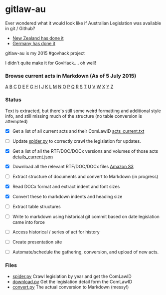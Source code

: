 # gitlaw-au

Ever wondered what it would look like if Australian Legislation was available in git / Github?

* [New Zealand has done it](https://github.com/wombleton/gitlaw-nz)
* [Germany has done it](http://bundestag.github.io/gesetze/)

gitlaw-au is my 2015 #govhack project

I didn't quite make it for GovHack.... oh well!

### Browse current acts in Markdown (As of 5 July 2015)

[A](https://github.com/xlfe/gitlaw-au/blob/master/acts/current/a/)
[B](https://github.com/xlfe/gitlaw-au/blob/master/acts/current/b/)
[C](https://github.com/xlfe/gitlaw-au/blob/master/acts/current/c/)
[D](https://github.com/xlfe/gitlaw-au/blob/master/acts/current/d/)
[E](https://github.com/xlfe/gitlaw-au/blob/master/acts/current/e/)
[F](https://github.com/xlfe/gitlaw-au/blob/master/acts/current/f/)
[G](https://github.com/xlfe/gitlaw-au/blob/master/acts/current/g/)
[H](https://github.com/xlfe/gitlaw-au/blob/master/acts/current/h/)
[I](https://github.com/xlfe/gitlaw-au/blob/master/acts/current/i/)
[J](https://github.com/xlfe/gitlaw-au/blob/master/acts/current/j/)
[K](https://github.com/xlfe/gitlaw-au/blob/master/acts/current/k/)
[L](https://github.com/xlfe/gitlaw-au/blob/master/acts/current/l/)
[M](https://github.com/xlfe/gitlaw-au/blob/master/acts/current/m/)
[N](https://github.com/xlfe/gitlaw-au/blob/master/acts/current/n/)
[O](https://github.com/xlfe/gitlaw-au/blob/master/acts/current/o/)
[P](https://github.com/xlfe/gitlaw-au/blob/master/acts/current/p/)
[Q](https://github.com/xlfe/gitlaw-au/blob/master/acts/current/q/)
[R](https://github.com/xlfe/gitlaw-au/blob/master/acts/current/r/)
[S](https://github.com/xlfe/gitlaw-au/blob/master/acts/current/s/)
[T](https://github.com/xlfe/gitlaw-au/blob/master/acts/current/t/)
[U](https://github.com/xlfe/gitlaw-au/blob/master/acts/current/u/)
[V](https://github.com/xlfe/gitlaw-au/blob/master/acts/current/v/)
[W](https://github.com/xlfe/gitlaw-au/blob/master/acts/current/w/)
[X](https://github.com/xlfe/gitlaw-au/blob/master/acts/current/x/)
[Y](https://github.com/xlfe/gitlaw-au/blob/master/acts/current/y/)
[Z](https://github.com/xlfe/gitlaw-au/blob/master/acts/current/z/)

### Status

Text is extracted, but there's still some weird formatting and additional style info,
and still missing much of the structure (no table conversion is attempted)

- [x] Get a list of all current acts and their ComLawID [acts_current.txt](https://github.com/xlfe/gitlaw-au/blob/master/src/acts_current.txt)
- [ ] Update [spider.py](https://github.com/xlfe/gitlaw-au/blob/master/src/spider.py) to correctly crawl the legislation for updates.
- [x] Get a list of all the RTF/DOC/DOCx versions and volumes of those acts [details_current.json](https://github.com/xlfe/gitlaw-au/blob/master/src/details_current.txt)
- [x] Download all the relevant RTF/DOC/DOCx files [Amazon S3](https://s3.amazonaws.com/gitlaw-au/gitlaw-au-current-2015-07-05.tar.gz)
- [ ] Extract structure of documents and convert to Markdown (in progress)
 - [x] Read DOCx format and extract indent and font sizes
 - [x] Convert these to markdown indents and heading size
 - [ ] Extract table structures
 - [ ] Write to markdown using historical git commit based on date legislation came into force
- [ ] Access historical / series of act for history
- [ ] Create presentation site
- [ ] Automate/schedule the gathering, conversion, and upload of new acts.


### Files

* [spider.py](https://github.com/xlfe/gitlaw-au/blob/master/src/spider.py) Crawl legislation by year and get the ComLawID
* [download.py](https://github.com/xlfe/gitlaw-au/blob/master/src/download.py) Get the legislation detail form the ComLawID
* [convert.py](https://github.com/xlfe/gitlaw-au/blob/master/src/convert.py) The actual conversion to Markdown (messy!)


